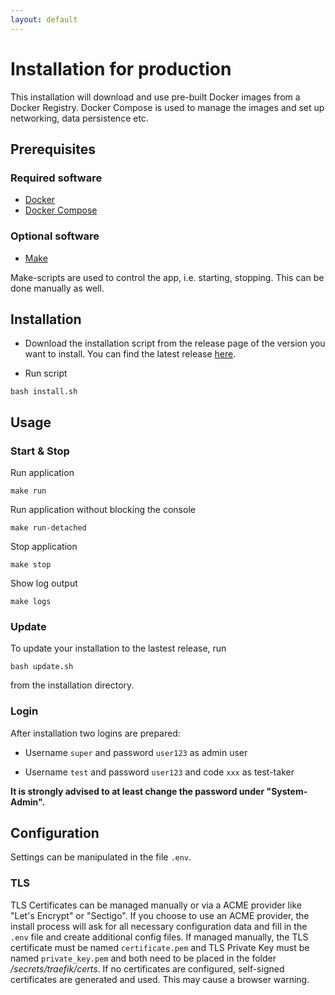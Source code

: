 ```yaml
---
layout: default
---
```


# Installation for production

This installation will download and use pre-built Docker images from a Docker Registry. Docker Compose is used to manage
the images and set up networking, data persistence etc.

## Prerequisites

### Required software
- [Docker](https://docs.docker.com/engine/install/ubuntu/#installation-methods)
- [Docker Compose](https://docs.docker.com/compose/install/other/#on-linux)

### Optional software
- [Make](https://www.gnu.org/software/make/)

Make-scripts are used to control the app, i.e. starting, stopping. This can be done manually as well.

## Installation
- Download the installation script from the release page of the version you want to install.
You can find the latest release [here](https://github.com/iqb-berlin/testcenter/releases/latest).

- Run script
```
bash install.sh
```

## Usage
### Start & Stop
Run application
```
make run
```
Run application without blocking the console
```
make run-detached
```
Stop application
```
make stop
```
Show log output
```
make logs
```

### Update

To update your installation to the lastest release, run
```
bash update.sh
```
from the installation directory.

### Login

After installation two logins are prepared:

- Username `super` and password `user123` as admin user

- Username `test` and password `user123` and code `xxx` as test-taker

**It is strongly advised to at least change the password under "System-Admin".**

## Configuration
Settings can be manipulated in the file `.env`.

### TLS
TLS Certificates can be managed manually or via a ACME provider like "Let's Encrypt" or "Sectigo".
If you choose to use an ACME provider, the install process will ask for all necessary configuration data and fill in the `.env` file and create additional config files.
If managed manually, the TLS certificate must be named `certificate.pem` and TLS Private Key must be named `private_key.pem` and both need to be placed in the folder _/secrets/traefik/certs_. 
If no certificates are configured, self-signed certificates are generated and used. This may cause a browser warning.
